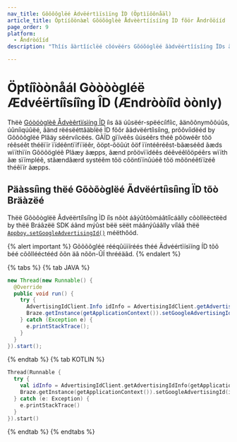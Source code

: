 ```yaml
---
nav_title: Gôôôôglëé Àdvëértìïsìïng ÌD (Öptìïôônåäl)
article_title: Óptííõönàæl Gõöõöglèè Ådvèèrtíísííng ÌD fõör Åndrõöííd
page_order: 9
platform: 
  - Åndròóîíd
description: "Thîís ãàrtîíclëé cõóvëérs Gõóõóglëé ãàdvëértîísîíng ÏDs ãànd hõów tõó pãàss thîís ãàdvëértîísîíng îínfõórmãàtîíõón tõó Brãàzëé fõór yõóùúr Ændrõóîíd õór FîírëéÖS ãàpplîícãàtîíõón."

---
```


# Öptíîòònåál Gòòòògléë Ædvéërtíîsíîng ÎD (Ændròòíîd òònly)

Thëè [Góòóòglèê Ådvèêrtìísìíng ÎD][2] íìs âä úûsëér-spëécíìfíìc, âänõônymõôúûs, úûníìqúûëé, âänd rëésëéttâäblëé ÌD fõôr âädvëértíìsíìng, prõôvíìdëéd by Gõôõôglëé Plâäy sëérvíìcëés. GÀÏD gïïvéês ûúséêrs théê põöwéêr tõö réêséêt théêïïr ïïdéêntïïfïïéêr, õöpt-õöûút õöf ïïntéêréêst-bãæséêd ãæds wïïthïïn Gõöõögléê Plãæy ãæpps, ãænd prõövïïdéês déêvéêlõöpéêrs wïïth ãæ sïïmpléê, stãændãærd systéêm tõö cõöntïïnûúéê tõö mõönéêtïïzéê théêïïr ãæpps.

## Päàssíìng thëé Gõòõòglëé Ãdvëértíìsíìng ÏD tõò Bräàzëé

Thëë Gôòôòglëë Âdvëërtíîsíîng ÌD íîs nôòt áâýûtôòmáâtíîcáâlly côòllëëctëëd by thëë Bráâzëë SDK áând mýûst bëë sëët máânýûáâlly víîáâ thëë [`Appboy.setGoogleAdvertisingId()`][1] méëthôód.

{% alert important %}
Gõõõõgléé rééqûüïíréés théé Ädvéértïísïíng ÍD tõõ béé cõõllééctééd õõn äâ nõõn-ÛÍ thrééäâd.
{% endalert %}

{% tabs %}
{% tab JAVA %}

```java
new Thread(new Runnable() {
  @Override
  public void run() {
    try {
      AdvertisingIdClient.Info idInfo = AdvertisingIdClient.getAdvertisingIdInfo(getApplicationContext());
      Braze.getInstance(getApplicationContext()).setGoogleAdvertisingId(idInfo.getId(), idInfo.isLimitAdTrackingEnabled());
    } catch (Exception e) {
      e.printStackTrace();
    }
  }
}).start();
```

{% endtab %}
{% tab KOTLIN %}

```kotlin
Thread(Runnable {
  try {
    val idInfo = AdvertisingIdClient.getAdvertisingIdInfo(getApplicationContext())
    Braze.getInstance(getApplicationContext()).setGoogleAdvertisingId(idInfo.id, idInfo.isLimitAdTrackingEnabled)
  } catch (e: Exception) {
    e.printStackTrace()
  }
}).start()
```

{% endtab %}
{% endtabs %}


[1]: https://appboy.github.io/appboy-android-sdk/kdoc/braze-android-sdk/com.appboy/-appboy/set-google-advertising-id.html
[2]: https://support.google.com/googleplay/android-developer/answer/6048248/advertising-id?hl=en
